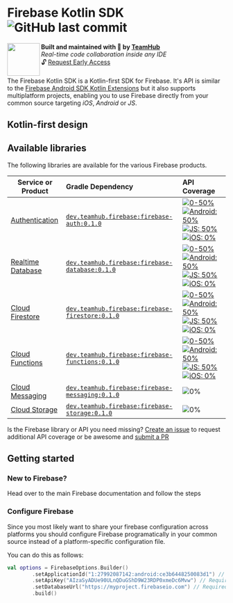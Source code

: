 <h1 align="left">Firebase Kotlin SDK <img alt="GitHub last commit" src="https://img.shields.io/github/last-commit/teamhubapp/firebase-kotlin-sdk?style=flat-square"></h1>
<img align="left" width="75px" src="https://avatars2.githubusercontent.com/u/42865805?s=200&v=4"> 
  <b>Built and maintained with 🧡 by <a href="https://teamhub.dev">TeamHub</a></b><br/>
  <i>Real-time code collaboration inside any IDE</i><br/>
  🔓 <a href="https://teamhub.typeform.com/to/uSS8cv">Request Early Access</a>
<h4></h4>

The Firebase Kotlin SDK is a Kotlin-first SDK for Firebase. It's API is similar to the [Firebase Android SDK Kotlin Extensions](https://firebase.github.io/firebase-android-sdk/reference/kotlin/firebase-ktx/) but it also supports multiplatform projects, enabling you to use Firebase directly from your common source targeting *iOS*, *Android* or *JS*.

## Kotlin-first design


## Available libraries

The following libraries are available for the various Firebase products.

| Service or Product	                                                                 | Gradle Dependency                                                                                                                   | API Coverage                                                                                                                                                                                                               |
| ------------------------------------------------------------------------------------ | :-----------------------------------------------------------------------------------------------------------------------------------|:-------------------------------------------------------------------------------------------------------------------------------------------------------------------------------------------------------------------------- |
| [Authentication](https://firebase.google.com/docs/auth#kotlin-android)               | [`dev.teamhub.firebase:firebase-auth:0.1.0`](https://mvnrepository.com/artifact/dev.teamhub.firebase/firebase-auth/0.1.0)           | [![0-50%](https://img.shields.io/badge/-0--50%25-red?style=flat-square)](/firebase-auth/src/commonMain/kotlin/dev/teamhub/firebase/auth/auth.kt) [![Android: 50%](https://img.shields.io/badge/Android-50%25-green?style=flat-square)](/firebase-auth/src/androidMain/kotlin/dev/teamhub/firebase/auth/auth.kt) [![JS: 50%](https://img.shields.io/badge/Web-50%25-red?style=flat-square)](/firebase-auth/src/jsMain/kotlin/dev/teamhub/firebase/auth/auth.kt) [![iOS: 0%](https://img.shields.io/badge/iOS-0%25-blue?style=flat-square)](/firebase-auth/src/iosMain/kotlin/dev/teamhub/firebase/auth/auth.kt) |
| [Realtime Database](https://firebase.google.com/docs/database#kotlin-android)        | [`dev.teamhub.firebase:firebase-database:0.1.0`](https://mvnrepository.com/artifact/dev.teamhub.firebase/firebase-database/0.1.0)   | [![0-50%](https://img.shields.io/badge/-0--50%25-red?style=flat-square)](/firebase-database/src/commonMain/kotlin/dev/teamhub/firebase/auth/database.kt) [![Android: 50%](https://img.shields.io/badge/Android-50%25-green?style=flat-square)](/firebase-database/src/androidMain/kotlin/dev/teamhub/firebase/database/database.kt) [![JS: 50%](https://img.shields.io/badge/Web-50%25-red?style=flat-square)](/firebase-database/src/jsMain/kotlin/dev/teamhub/firebase/database/database.kt) [![iOS: 0%](https://img.shields.io/badge/iOS-0%25-blue?style=flat-square)](/firebase-database/src/iosMain/kotlin/dev/teamhub/firebase/database/database.kt) |
| [Cloud Firestore](https://firebase.google.com/docs/firestore#kotlin-android)         | [`dev.teamhub.firebase:firebase-firestore:0.1.0`](https://mvnrepository.com/artifact/dev.teamhub.firebase/firebase-firestore/0.1.0) | [![0-50%](https://img.shields.io/badge/-0--50%25-red?style=flat-square)](/firebase-firestore/src/commonMain/kotlin/dev/teamhub/firebase/firestore/firestore.kt) [![Android: 50%](https://img.shields.io/badge/Android-50%25-green?style=flat-square)](/firebase-auth/src/androidMain/kotlin/dev/teamhub/firebase/firestore/firestore.kt) [![JS: 50%](https://img.shields.io/badge/Web-50%25-red?style=flat-square)](/firebase-firestore/src/jsMain/kotlin/dev/teamhub/firebase/firestore/firestore.kt) [![iOS: 0%](https://img.shields.io/badge/iOS-0%25-blue?style=flat-square)](/firebase-firestore/src/iosMain/kotlin/dev/teamhub/firebase/firestore/firestore.kt) |
| [Cloud Functions](https://firebase.google.com/docs/functions/callable#kotlin-android)| [`dev.teamhub.firebase:firebase-functions:0.1.0`](https://mvnrepository.com/artifact/dev.teamhub.firebase/firebase-functions/0.1.0) | [![0-50%](https://img.shields.io/badge/-0--50%25-orange?style=flat-square)](/firebase-functions/src/commonMain/kotlin/dev/teamhub/firebase/functions/functions.kt) [![Android: 50%](https://img.shields.io/badge/Android-50%25-green?style=flat-square)](/firebase-functions/src/androidMain/kotlin/dev/teamhub/firebase/functions/functions.kt) [![JS: 50%](https://img.shields.io/badge/Web-50%25-red?style=flat-square)](/firebase-functions/src/jsMain/kotlin/dev/teamhub/firebase/functions/functions.kt) [![iOS: 0%](https://img.shields.io/badge/iOS-0%25-blue?style=flat-square)](/firebase-functions/src/iosMain/kotlin/dev/teamhub/firebase/functions/functions.kt) |
| [Cloud Messaging](https://firebase.google.com/docs/messaging#kotlin-android)         | [`dev.teamhub.firebase:firebase-messaging:0.1.0`](https://mvnrepository.com/artifact/dev.teamhub.firebase/firebase-messaging/0.1.0) | ![0%](https://img.shields.io/badge/-0%25-lightgrey?style=flat-square) |
| [Cloud Storage](https://firebase.google.com/docs/storage#kotlin-android)             | [`dev.teamhub.firebase:firebase-storage:0.1.0`](https://mvnrepository.com/artifact/dev.teamhub.firebase/firebase-storage/0.1.0)     | ![0%](https://img.shields.io/badge/-0%25-lightgrey?style=flat-square) |

Is the Firebase library or API you need missing? [Create an issue](https://github.com/TeamHubApp/firebase-kotlin-sdk/issues/new?labels=API+coverage&template=increase-api-coverage.md&title=Add+%5Bclass+name%5D.%5Bfunction+name%5D+to+%5Blibrary+name%5D+for+%5Bplatform+names%5D) to request additional API coverage or be awesome and [submit a PR](https://github.com/TeamHubApp/firebase-kotlin-sdk/fork)

## Getting started

### New to Firebase?

Head over to the main Firebase documentation and follow the steps 

### Configure Firebase

Since you most likely want to share your firebase configuration across platforms you should configure Firebase programatically in your common source instead of a platform-specific configuration file.

You can do this as follows:

```kotlin
val options = FirebaseOptions.Builder()
        .setApplicationId("1:27992087142:android:ce3b6448250083d1") // Required for Analytics.
        .setApiKey("AIzaSyADUe90ULnQDuGShD9W23RDP0xmeDc6Mvw") // Required for Auth.
        .setDatabaseUrl("https://myproject.firebaseio.com") // Required for RTDB.
        .build()
```
